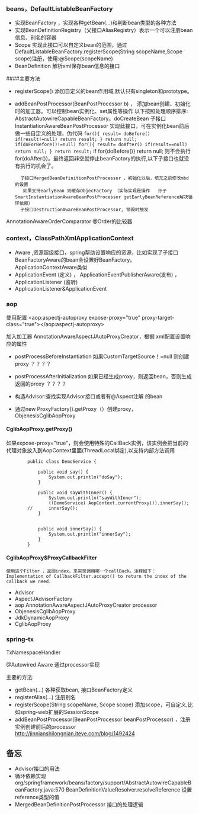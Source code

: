 ### beans，DefaultListableBeanFactory
* 实现BeanFactory ，实现各种getBean(...)和判断bean类型的各种方法
* 实现BeanDefinitionRegistry（父接口AliasRegistry）表示一个可以注册bean信息、别名的容器
* Scope 实现此接口可以自定义bean的范围，通过DefaultListableBeanFactory.registerScope(String scopeName,Scope scope)注册，使用:@Scope(scopeName)
* BeanDefinition 解析xml保存bean信息的接口

####主要方法

* registerScope() 添加自定义的bean作用域,默认只有singleton和prototype。
* addBeanPostProcessor(BeanPostProcessor b) ， 添加bean创建、初始化时的加工器。可以控制bean实例化、set属性等操作
以下按照处理顺序排序: AbstractAutowireCapableBeanFactory。doCreateBean
        子接口InstantiationAwareBeanPostProcessor 实现此接口，可在实例化bean前后做一些自定义的处理，伪代码
               ```
               for(){
                   result= doBefore()
                   if(result!=null) return result;
               }
               return null;
               ```
               ```
               if(doForBefore()!=null)
                    for(){
                        result= doAfter()
                        if(result==null) return null;
                    }
                    return result;
                ```
        if for{doBefore()} return null; 则不会执行 for{doAfter()}。最终返回非空就停止beanFactory的执行,以下子接口也就没有执行的机会了。

        子接口MergedBeanDefinitionPostProcessor ，初始化以后，填充之前修改mbd的设置
         如果支持earlyBean 则缓存ObjecFactory （实际实现是操作   孙子SmartInstantiationAwareBeanPostProcessor getEarlyBeanReference解决循环依赖）
        子接口DestructionAwareBeanPostProcessor, 销毁时触发



AnnotationAwareOrderComparator @Order的比较器

### context，ClassPathXmlApplicationContext
* Aware ,资源超级接口，spring帮助设置响应的资源，比如实现了子接口BeanFactoryAware的bean会设置好BeanFactory。ApplicationContextAware类似
* ApplicationEvent (定义) ， ApplicationEventPublisherAware(发布) ，ApplicationListener (监听)
* ApplicationListener&ApplicationEvent


### aop
使用配置 <aop:aspectj-autoproxy expose-proxy="true" proxy-target-class="true"></aop:aspectj-autoproxy>

加入加工器  AnnotationAwareAspectJAutoProxyCreator，根据 xml配置设置响应的属性
* postProcessBeforeInstantiation 如果CustomTargetSource！=null 则创建proxy      ？？？？

* postProcessAfterInitialization 如果已经生成proxy，则返回bean，否则生成返回的proxy ？？？？

* 构造Advisor:查找实现Advisor接口或者有@Aspect注解 的bean
* 通过new ProxyFactory().getProxy（）创建proxy，ObjenesisCglibAopProxy

#### CglibAopProxy.getProxy()
如果expose-proxy="true"，则会使用特殊的CallBack实例，该实例会把当前的代理对象放入到AopContext里面(ThreadLocal绑定),以支持内部方法调用

```
        public class DemoService {
        
        	public void say() {
        		System.out.println("doSay");
        	}
        
        	public void sayWithInner() {
        		System.out.println("sayWithInner");
        		((DemoService) AopContext.currentProxy()).innerSay();
        //		innerSay();
        	}
        
        
        	public void innerSay() {
        		System.out.println("innerSay");
        	}
        }
```
#### CglibAopProxy$ProxyCallbackFilter    
    使用这个Filter ，返回index，来实现调用哪一个callBack。注释如下： Implementation of CallbackFilter.accept() to return the index of the callback we need.






* Advisor
* AspectJAdvisorFactory
* aop  AnnotationAwareAspectJAutoProxyCreator processor
* ObjenesisCglibAopProxy
* JdkDynamicAopProxy
* CglibAopProxy


### spring-tx

TxNamespaceHandler



@Autowired Aware 通过processor实现

主要的方法:

* getBean(...)  各种获取bean,  接口BeanFactory定义
* registerAlias(...) 注册别名
* registerScope(String scopeName, Scope scope) 添加scope，可自定义,比如spring-web扩展的SessionScope
* addBeanPostProcessor(BeanPostProcessor beanPostProcessor) ，注册实例创建前后的processor  http://jinnianshilongnian.iteye.com/blog/1492424

## 备忘
* Advisor接口的用法
*  循环依赖实现  org/springframework/beans/factory/support/AbstractAutowireCapableBeanFactory.java:570  BeanDefinitionValueResolver.resolveReference 设置reference类型的值
* MergedBeanDefinitionPostProcessor 接口的处理逻辑
 
      





